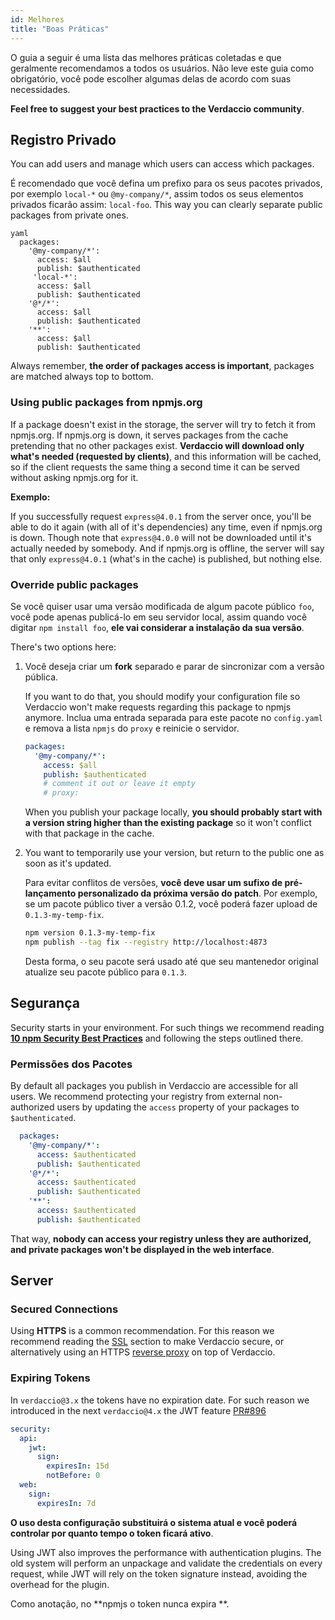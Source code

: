 ```yaml
---
id: Melhores
title: "Boas Práticas"
---
```


O guia a seguir é uma lista das melhores práticas coletadas e que geralmente recomendamos a todos os usuários. Não leve este guia como obrigatório, você pode escolher algumas delas de acordo com suas necessidades.

**Feel free to suggest your best practices to the Verdaccio community**.

## Registro Privado

You can add users and manage which users can access which packages.

É recomendado que você defina um prefixo para os seus pacotes privados, por exemplo `local-*` ou `@my-company/*`, assim todos os seus elementos privados ficarão assim: `local-foo`. This way you can clearly separate public packages from private ones.

    yaml
      packages:
        '@my-company/*':
          access: $all
          publish: $authenticated
         'local-*':
          access: $all
          publish: $authenticated
        '@*/*':
          access: $all
          publish: $authenticated
        '**':
          access: $all
          publish: $authenticated

Always remember, **the order of packages access is important**, packages are matched always top to bottom.

### Using public packages from npmjs.org

If a package doesn't exist in the storage, the server will try to fetch it from npmjs.org. If npmjs.org is down, it serves packages from the cache pretending that no other packages exist. **Verdaccio will download only what's needed (requested by clients)**, and this information will be cached, so if the client requests the same thing a second time it can be served without asking npmjs.org for it.

**Exemplo:**

If you successfully request `express@4.0.1` from the server once, you'll be able to do it again (with all of it's dependencies) any time, even if npmjs.org is down. Though note that `express@4.0.0` will not be downloaded until it's actually needed by somebody. And if npmjs.org is offline, the server will say that only `express@4.0.1` (what's in the cache) is published, but nothing else.

### Override public packages

Se você quiser usar uma versão modificada de algum pacote público `foo`, você pode apenas publicá-lo em seu servidor local, assim quando você digitar `npm install foo`, **ele vai considerar a instalação da sua versão**.

There's two options here:

1. Você deseja criar um **fork** separado e parar de sincronizar com a versão pública.
    
    If you want to do that, you should modify your configuration file so Verdaccio won't make requests regarding this package to npmjs anymore. Inclua uma entrada separada para este pacote no `config.yaml` e remova a lista `npmjs` do `proxy` e reinicie o servidor.
    
    ```yaml
    packages:
      '@my-company/*':
        access: $all
        publish: $authenticated
        # comment it out or leave it empty
        # proxy:
    ```
    
    When you publish your package locally, **you should probably start with a version string higher than the existing package** so it won't conflict with that package in the cache.

2. You want to temporarily use your version, but return to the public one as soon as it's updated.
    
    Para evitar conflitos de versões, **você deve usar um sufixo de pré-lançamento personalizado da próxima versão do patch**. Por exemplo, se um pacote público tiver a versão 0.1.2, você poderá fazer upload de `0.1.3-my-temp-fix`.
    
    ```bash
    npm version 0.1.3-my-temp-fix
    npm publish --tag fix --registry http://localhost:4873
    ```
    
    Desta forma, o seu pacote será usado até que seu mantenedor original atualize seu pacote público para `0.1.3`.

## Segurança

Security starts in your environment. For such things we recommend reading **[10 npm Security Best Practices](https://snyk.io/blog/ten-npm-security-best-practices/)** and following the steps outlined there.

### Permissões dos Pacotes

By default all packages you publish in Verdaccio are accessible for all users. We recommend protecting your registry from external non-authorized users by updating the `access` property of your packages to `$authenticated`.

```yaml
  packages:
    '@my-company/*':
      access: $authenticated
      publish: $authenticated
    '@*/*':
      access: $authenticated
      publish: $authenticated
    '**':
      access: $authenticated
      publish: $authenticated
   ```

That way, **nobody can access your registry unless they are authorized, and private packages won't be displayed in the web interface**.

## Server

### Secured Connections

Using **HTTPS** is a common recommendation. For this reason we recommend reading the [SSL](ssl.md) section to make Verdaccio secure, or alternatively using an HTTPS [reverse proxy](reverse-proxy.md) on top of Verdaccio.

### Expiring Tokens

In `verdaccio@3.x` the tokens have no expiration date. For such reason we introduced in the next `verdaccio@4.x` the JWT feature [PR#896](https://github.com/verdaccio/verdaccio/pull/896)

```yaml
security:
  api:
    jwt:
      sign:
        expiresIn: 15d
        notBefore: 0
  web:
    sign:
      expiresIn: 7d
```

**O uso desta configuração substituirá o sistema atual e você poderá controlar por quanto tempo o token ficará ativo**.

Using JWT also improves the performance with authentication plugins. The old system will perform an unpackage and validate the credentials on every request, while JWT will rely on the token signature instead, avoiding the overhead for the plugin.

Como anotação, no **npmjs o token nunca expira **.